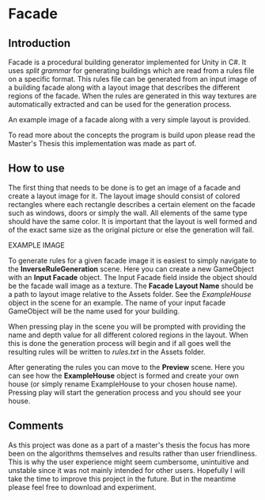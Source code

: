 # Facade

## Introduction

Facade is a procedural building generator implemented for Unity in C#.
It uses _split grammar_ for generating buildings which are read from a rules file on a specific format.
This rules file can be generated from an input image of a building facade along with a layout image
that describes the different regions of the facade. When the rules are generated in this way
textures are automatically extracted and can be used for the generation process.

An example image of a facade along with a very simple layout is provided.

To read more about the concepts the program is build upon please read the
Master's Thesis this implementation was made as part of. <Link to thesis>

## How to use

The first thing that needs to be done is to get an image of a facade and create a layout image for it.
The layout image should consist of colored rectangles where each rectangle describes a certain element on
the facade such as windows, doors or simply the wall. All elements of the same type should have the same color.
It is important that the layout is well formed and of the exact same size as the original picture or else the
generation will fail.

EXAMPLE IMAGE

To generate rules for a given facade image it is easiest to simply navigate to the __InverseRuleGeneration__ scene.
Here you can create a new GameObject with an __Input Facade__ object. The Input Facade field inside the object
should be the facade wall image as a texture. The __Facade Layout Name__ should be a path to layout image relative
to the Assets folder. See the _ExampleHouse_ object in the scene for an example. The name of your input facade
GameObject will be the name used for your building.

When pressing play in the scene you will be prompted with providing the name and depth value for all different
colored regions in the layout. When this is done the generation process will begin and if all goes well the 
resulting rules will be written to _rules.txt_ in the Assets folder. 

After generating the rules you can move to the __Preview__ scene. Here you can see how the __ExampleHouse__
object is formed and create your own house (or simply rename ExampleHouse to your chosen house name). Pressing
play will start the generation process and you should see your house.

## Comments

As this project was done as a part of a master's thesis the focus has more been on the algorithms themselves and results
rather than user friendliness. This is why the user experience might seem cumbersome, unintuitive and unstable
since it was not mainly intended for other users. Hopefully I will take the time to improve this project in the future.
But in the meantime please feel free to download and experiment.
